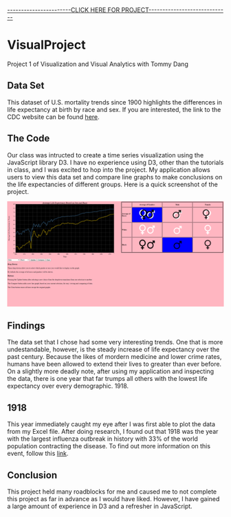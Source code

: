 [-----------------------CLICK HERE FOR PROJECT-----------------------------](https://indianacooper.github.io/)

# VisualProject
Project 1 of Visualization and Visual Analytics with Tommy Dang

## Data Set
This dataset of U.S. mortality trends since 1900 highlights the differences in life expectancy at birth by race and sex. If you are interested, the link to the CDC website can be found [here](https://data.cdc.gov/NCHS/NCHS-Death-rates-and-life-expectancy-at-birth/w9j2-ggv5).

## The Code
Our class was intructed to create a time series visualization using the JavaScript library D3. I have no experience using D3, other than the tutorials in class, and I was excited to hop into the project. My application allows users to view this data set and compare line graphs to make conclusions on the life expectancies of different groups. Here is a quick screenshot of the project.

![ScreenShot](https://github.com/indianacooper/VisualProject/blob/master/imgs/projectscreenshot.PNG)

## Findings
The data set that I chose had some very interesting trends. One that is more undestandable, however, is the steady increase of life expectancy over the past century. Because the likes of mordern medicine and lower crime rates, humans have been allowed to extend their lives to greater than ever before. On a slightly more deadly note, after using my application and inspecting the data, there is one year that far trumps all others with the lowest life expectancy over every demographic. 1918.

## 1918
This year immediately caught my eye after I was first able to plot the data from my Excel file. After doing research, I found out that 1918 was the year with the largest influenza outbreak in history with 33% of the world population contracting the disease. To find out more information on this event, follow this [link](https://www.cdc.gov/features/1918-flu-pandemic/index.html).

## Conclusion
This project held many roadblocks for me and caused me to not complete this project as far in advance as I would have liked. However, I have gained a large amount of experience in D3 and a refresher in JavaScript.
